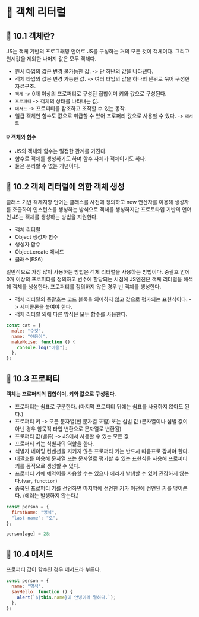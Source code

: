 # 📕 객체 리터럴

## 📝 10.1 객체란?

JS는 객체 기반의 프로그래밍 언어로 JS를 구성하는 거의 모든 것이 객체이다. 그리고 원시값을 제외한 나머지 값은 모두 객체다.

- 원시 타입의 값은 변경 불가능한 값. -> 단 하난의 값을 나타낸다.
- 객체 타입의 값은 변경 가능한 값. -> 여러 타입의 값을 하나의 단위로 묶어 구성한 자료구조.
- `객체` -> 0개 이상의 프로퍼티로 구성된 집합이며 키와 값으로 구성된다.
- `프로퍼티` -> 객체의 상태를 나타내는 값.
- `메서드` -> 프로퍼티를 참조하고 조작할 수 있는 동작.
- 일급 객체인 함수도 값으로 취급할 수 있어 프로퍼티 값으로 사용할 수 있다. -> `메서드`

#### 💡 객체와 함수

- JS의 객체와 함수는 밀접한 관계를 가진다.
- 함수로 객체를 생성하기도 하며 함수 자체가 객체이기도 하다.
- 둘은 분리할 수 없는 개념이다.

## 📝 10.2 객체 리터럴에 의한 객체 생성

클래스 기반 객체지향 언어는 클래스를 사전에 정의하고 new 연산자를 이용해 생성자를 호출하여 인스턴스를 생성하는 방식으로 객체를 생성하지만 프로토타입 기반의 언어인 JS는 객체를 생성하는 방법을 지원한다.

- 객체 리터럴
- Object 생성자 함수
- 생성자 함수
- Object.create 메서드
- 클래스(ES6)

일반적으로 가장 많이 사용하는 방법은 객체 리터럴을 사용하는 방법이다. 중괄호 안에 0개 이상의 프로퍼티를 정의하고 변수에 할당되는 시점에 JS엔진은 객체 리터럴을 해석해 객체를 생성한다. 프로퍼티를 정의하지 않은 경우 빈 객체를 생성한다.

- 객체 리터럴의 중괄호는 코드 블록을 의미하지 않고 값으로 평가되는 표현식이다. -> 세미콜론을 붙여야 한다.
- 객체 리터럴 외에 다른 방식은 모두 함수를 사용한다.

```js
const cat = {
  male: "수컷",
  name: "야옹이",
  makeNoise: function () {
    console.log("야옹");
  },
};
```

## 📝 10.3 프로퍼티

**객체는 프로퍼티의 집합이며, 키와 값으로 구성된다.**

- 프로퍼티는 쉼표로 구분한다. (마지막 프로퍼티 뒤에는 쉼표를 사용하지 않아도 된다.)
- 프로퍼티 키 -> 모든 문자열(빈 문자열 포함) 또는 심벌 값 (문자열이나 심벌 값이 아닌 경우 암묵적 타입 변환으로 문자열로 변환됨)
- 프로퍼티 값(밸류) -> JS에서 사용할 수 있는 모든 값
- 프로퍼티 키는 식별자의 역할을 한다.
- 식별자 네이밍 컨벤션을 지키지 않은 프로퍼티 키는 반드시 따옴표로 감싸야 한다.
- 대괄호를 이용해 문자열 또는 문자열로 평가할 수 있는 표현식을 사용해 프로퍼티 키를 동적으로 생성할 수 있다.
- 프로퍼티 키에 예약어를 사용할 수는 있으나 에러가 발생할 수 있어 권장하지 않는다.(`var`, `function`)
- 중복된 프로퍼티 키를 선언하면 마지막에 선언한 키가 이전에 선언된 키를 덮어쓴다. (에러는 발생하지 않는다.)

```js
const person = {
  firstName: "명석",
  "last-name": "오",
};

person[age] = 28;
```

## 📝 10.4 메서드

프로퍼티 값이 함수인 경우 메서드라 부른다.

```js
const person = {
  name: "명석",
  sayHello: function () {
    alert(`${this.name}이 안녕이라 말하다.`);
  },
};
```
